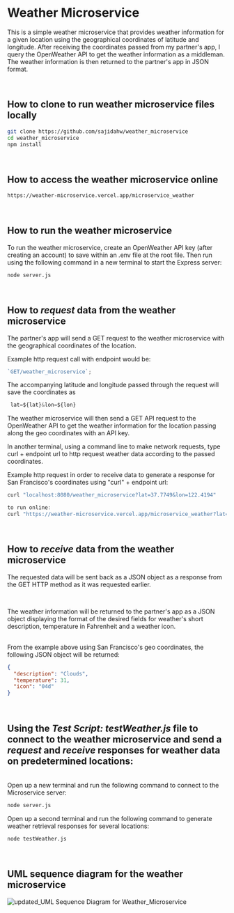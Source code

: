# Weather Microservice

This is a simple weather microservice that provides weather information for a given location using the geographical coordinates of latitude and longitude. After receiving the coordinates passed from my partner's app, I query the OpenWeather API to get the weather information as a middleman. The weather information is then returned to the partner's app in JSON format.

</br>

## How to clone to run weather microservice files locally

```bash
git clone https://github.com/sajidahw/weather_microservice
cd weather_microservice
npm install
```

</br>

## How to access the weather microservice online

```bash
https://weather-microservice.vercel.app/microservice_weather
```

</br>

## How to run the weather microservice

To run the weather microservice, create an OpenWeather API key (after creating an account) to save within an .env file at the root file. Then run using the following command in a new terminal to start the Express server:

```bash
node server.js
```

</br>

## How to <i>request</i> data from the weather microservice

The partner's app will send a GET request to the weather microservice with the geographical coordinates of the location.

Example http request call with endpoint would be:

```javascript
`GET/weather_microservice`;
```

The accompanying latitude and longitude passed through the request will save the coordinates as

```javascript
 lat=${lat}&lon=${lon}
```

The weather microservice will then send a GET API request to the OpenWeather API to get the weather information for the location passing along the geo coordinates with an API key.

In another terminal, using a command line to make network requests, type curl + endpoint url to http request weather data according to the passed coordinates.

Example http request in order to receive data to generate a response for San Francisco's coordinates using "curl" + endpoint url:

```javascript
curl "localhost:8080/weather_microservice?lat=37.7749&lon=122.4194"

to run online:
curl "https://weather-microservice.vercel.app/microservice_weather?lat=37.7749&lon=122.4194"
```

</br>

## How to <i>receive</i> data from the weather microservice

The requested data will be sent back as a JSON object as a response from the GET HTTP method as it was requested earlier.

<br>

The weather information will be returned to the partner's app as a JSON object displaying the format of the desired fields for weather's short description, temperature in Fahrenheit and a weather icon.

<br>
From the example above using San Francisco's geo coordinates, the following JSON object will be returned:

```json
{
  "description": "Clouds",
  "temperature": 31,
  "icon": "04d"
}
```

</br>

## Using the <i><b>Test Script: testWeather.js</b></i> file to connect to the weather microservice and send a <i>request</i> and <i>receive</i> responses for weather data on predetermined locations:

<br>
Open up a new terminal and run the following command to connect to the Microservice server:

```bash
node server.js
```

Open up a second terminal and run the following command to generate weather retrieval responses for several locations:

```bash
node testWeather.js
```

<br>

## UML sequence diagram for the weather microservice

![updated_UML Sequence Diagram for Weather_Microservice](https://github.com/sajidahw/weather_microservice/assets/88634981/8fb917b2-5071-4c59-982d-ef001a9d6f8f)
